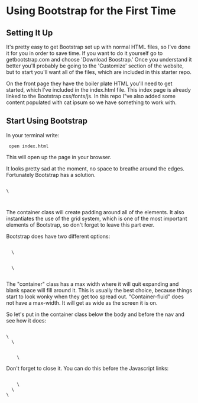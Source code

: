 # Using Bootstrap for the First Time

## Setting It Up

It's pretty easy to get Bootstrap set up with normal HTML files, so I've done it for you in order to save time. If you want to do it yourself go to getbootstrap.com and choose 'Download Boostrap.' Once you understand it better you'll probably be going to the 'Customize' section of the website, but to start you'll want all of the files, which are included in this starter repo.

On the front page they have the boiler plate HTML you'll need to get started, which I've included in the index.html file. This index page is already linked to the Bootstrap css/fonts/js. In this repo I"ve also added some content populated with cat ipsum so we have something to work with.

## Start Using Bootstrap

In your terminal write:

<p><code> open index.html </p></code>

This will open up the page in your browser.

It looks pretty sad at the moment, no space to breathe around the edges. Fortunately Bootstrap has a solution.

<p><code>
\<div class="container"\>
</p></code>

The container class will create padding around all of the elements. It also instantiates the use of the grid system, which is one of the most important elements of Bootstrap, so don't forget to leave this part ever.

Bootstrap does have two different options:

<p><code>
  \<div class="container"\>
  \<div class="container-fluid"\>
</p></code>

The "container" class has a max width where it will quit expanding and blank space will fill around it. This is usually the best choice, because things start to look wonky when they get too spread out. "Container-fluid" does not have a max-width. It will get as wide as the screen it is on.

So let's put in the container class below the body and before the nav and see how it does:

<p><code>
\<body\>
  \<div class="container"\>
    \<nav\>
</p></code>

Don't forget to close it. You can do this before the Javascript links:

<p><code>
    \</p\>
  \</div\>
\<script src="https://ajax.googleapis.com/ajax/libs/jquery/1.11.2/jquery.min.js"></script\>
</p></code>

